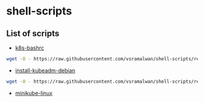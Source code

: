 # shell-scripts

## List of scripts

- [k8s-bashrc](./scripts/k8s-bashrc.sh)

```bash
wget -O - https://raw.githubusercontent.com/vsramalwan/shell-scripts/refs/heads/main/scripts/k8s-bashrc.sh >> ~/.bashrc && source ~/.bashrc
```

- [install-kubeadm-debian](./scripts/install-kubeadm-debian.sh)

```bash
wget -O - https://raw.githubusercontent.com/vsramalwan/shell-scripts/refs/heads/main/scripts/install-kubeadm-debian.sh | bash
```

- [minikube-linux](./scripts/minikube-linux.sh)
